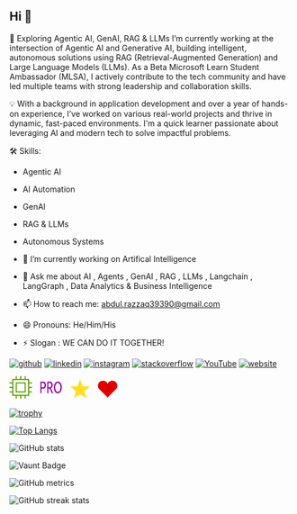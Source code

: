 
## Hi 👋

🚀 Exploring Agentic AI, GenAI, RAG & LLMs
I’m currently working at the intersection of Agentic AI and Generative AI, building intelligent, autonomous solutions using RAG (Retrieval-Augmented Generation) and Large Language Models (LLMs). As a Beta Microsoft Learn Student Ambassador (MLSA), I actively contribute to the tech community and have led multiple teams with strong leadership and collaboration skills.

💡 With a background in application development and over a year of hands-on experience, I’ve worked on various real-world projects and thrive in dynamic, fast-paced environments. I'm a quick learner passionate about leveraging AI and modern tech to solve impactful problems.

🛠️ Skills:
- Agentic AI
- AI Automation
- GenAI
- RAG & LLMs
- Autonomous Systems



- 🔭 I’m currently working on Artifical Intelligence
- 💬 Ask me about AI , Agents , GenAI , RAG , LLMs , Langchain , LangGraph , Data Analytics & Business Intelligence 
- 📫 How to reach me: abdul.razzaq39390@gmail.com 
- 😄 Pronouns: He/Him/His 
- ⚡ Slogan : WE CAN DO IT TOGETHER!


[<img src='https://cdn.jsdelivr.net/npm/simple-icons@3.0.1/icons/github.svg' alt='github' height='40'>](https://github.com/razzaq-99)  [<img src='https://cdn.jsdelivr.net/npm/simple-icons@3.0.1/icons/linkedin.svg' alt='linkedin' height='40'>](https://www.linkedin.com/in/abdul-razzaq-851715251/)  [<img src='https://cdn.jsdelivr.net/npm/simple-icons@3.0.1/icons/instagram.svg' alt='instagram' height='40'>](https://www.instagram.com/abrzk_._/)  [<img src='https://cdn.jsdelivr.net/npm/simple-icons@3.0.1/icons/stackoverflow.svg' alt='stackoverflow' height='40'>](https://stackoverflow.com/users/21509155)  [<img src='https://cdn.jsdelivr.net/npm/simple-icons@3.0.1/icons/youtube.svg' alt='YouTube' height='40'>](https://www.youtube.com/channel/@CodeProduct)  [<img src='https://cdn.jsdelivr.net/npm/simple-icons@3.0.1/icons/icloud.svg' alt='website' height='40'>](https://personal-website-azure-xi.vercel.app/)  


<a href='https://docs.github.com/en/developers'><img src='https://raw.githubusercontent.com/acervenky/animated-github-badges/master/assets/devbadge.gif' width='40' height='40'></a> <a href='https://github.com/pricing'><img src='https://raw.githubusercontent.com/acervenky/animated-github-badges/master/assets/pro.gif' width='40' height='40'></a> <a href='https://stars.github.com/'><img src='https://raw.githubusercontent.com/acervenky/animated-github-badges/master/assets/starbadge.gif' width='35' height='35'></a> <a href='https://docs.github.com/en/github/supporting-the-open-source-community-with-github-sponsors'><img src='https://raw.githubusercontent.com/acervenky/animated-github-badges/master/assets/sponsorbadge.gif' width='35' height='35'></a> 

[![trophy](https://github-profile-trophy.vercel.app/?username=razzaq-99)](https://github.com/ryo-ma/github-profile-trophy)

[![Top Langs](https://github-readme-stats.vercel.app/api/top-langs/?username=razzaq-99)](https://github.com/anuraghazra/github-readme-stats)

![GitHub stats](https://github-readme-stats.vercel.app/api?username=razzaq-99&show_icons=true)  

![Vaunt Badge](https://api.vaunt.dev/v1/github/entities/razzaq-99/contributions?format=svg&private=false)  

![GitHub metrics](https://metrics.lecoq.io/razzaq-99)  

![GitHub streak stats](https://streak-stats.demolab.com/?user=razzaq-99)  


